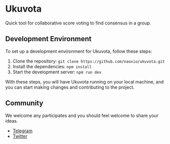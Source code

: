
# Ukuvota
Quick tool for collaborative score voting to find consensus in a group.

## Development Environment
To set up a development environment for Ukuvota, follow these steps:

1. Clone the repository: `git clone https://github.com/naoxio/ukuvota.git`
2. Install the dependencies: `npm install`
3. Start the development server: `npm run dev`

With these steps, you will have Ukuvota running on your local machine, and you can start making changes and contributing to the project.

## Community
We welcome any participates and you should feel welcome to share your ideas.

- [Telegram](https://t.me/ukuvota)
- [Twitter](https://twitter.com/ukuvota)